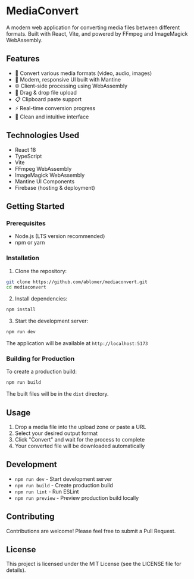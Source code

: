 # MediaConvert

A modern web application for converting media files between different formats. Built with React, Vite, and powered by FFmpeg and ImageMagick WebAssembly.

## Features

- 🎥 Convert various media formats (video, audio, images)
- 📱 Modern, responsive UI built with Mantine
- 🌐 Client-side processing using WebAssembly
- 📎 Drag & drop file upload
- 📋 Clipboard paste support
- ⚡ Real-time conversion progress
- 🎨 Clean and intuitive interface

## Technologies Used

- React 18
- TypeScript
- Vite
- FFmpeg WebAssembly
- ImageMagick WebAssembly
- Mantine UI Components
- Firebase (hosting & deployment)

## Getting Started

### Prerequisites

- Node.js (LTS version recommended)
- npm or yarn

### Installation

1. Clone the repository:
```bash
git clone https://github.com/ablomer/mediaconvert.git
cd mediaconvert
```

2. Install dependencies:
```bash
npm install
```

3. Start the development server:
```bash
npm run dev
```

The application will be available at `http://localhost:5173`

### Building for Production

To create a production build:

```bash
npm run build
```

The built files will be in the `dist` directory.

## Usage

1. Drop a media file into the upload zone or paste a URL
2. Select your desired output format
3. Click "Convert" and wait for the process to complete
4. Your converted file will be downloaded automatically

## Development

- `npm run dev` - Start development server
- `npm run build` - Create production build
- `npm run lint` - Run ESLint
- `npm run preview` - Preview production build locally

## Contributing

Contributions are welcome! Please feel free to submit a Pull Request.

## License

This project is licensed under the MIT License (see the LICENSE file for details).